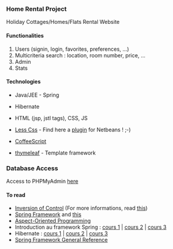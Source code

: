 ### Home Rental Project ###

Holiday Cottages/Homes/Flats Rental Website

#### Functionalities ####

1. Users (signin, login, favorites, preferences, ...)
2. Multicriteria search : location, room number, price, ...
3. Admin
4. Stats

#### Technologies ####

+ Java/JEE - Spring
+ Hibernate
+ HTML (jsp, jstl tags), CSS, JS

+ [Less Css][13] - Find here a [plugin](http://plugins.netbeans.org/plugin/32782/lesscss-module) for Netbeans ! ;-)
+ [CoffeeScript][14]
+ [thymeleaf][15] - Template framework

### Database Access ###

Access to PHPMyAdmin [here](https://phpmyadmin.alwaysdata.com/)

#### To read ####

+ [Inversion of Control][1] (For more informations, read [this][4])
+ [Spring Framework][2] and [this][6]
+ [Aspect-Oriented Programming][3]
+ Introduction au framework Spring : [cours 1][5] | [cours 2][7] | [cours 3][8]
+ Hibernate : [cours 1][9] | [cours 2][11] | [cours 3][12]
+ [Spring Framework General Reference][10]

[1]: http://fr.wikipedia.org/wiki/Spring_framework
[2]: http://fr.wikipedia.org/wiki/Spring_framework
[3]: http://fr.wikipedia.org/wiki/Programmation_orient%C3%A9e_aspect
[4]: http://www.martinfowler.com/articles/injection.html
[5]: http://ego.developpez.com/spring/
[6]: http://w3blog.fr/2009/10/09/framework-spring/
[7]: http://yannart.developpez.com/java/spring/tutoriel/
[8]: http://w3blog.fr/2010/10/18/realisation-projet-spring/
[9]: http://w3blog.fr/2008/08/21/framework-hibernate/
[10]: http://www.tutorialspoint.com/spring/spring_overview.htm
[11]: http://www.dzone.com/tutorials/java/spring/spring-hibernate-integration-1.html
[12]: http://www.mkyong.com/spring/maven-spring-hibernate-mysql-example/
[13]: https://github.com/marceloverdijk/lesscss-maven-plugin
[14]: https://github.com/iron9light/coffeescript-maven-plugin
[15]: http://www.thymeleaf.org/documentation.html